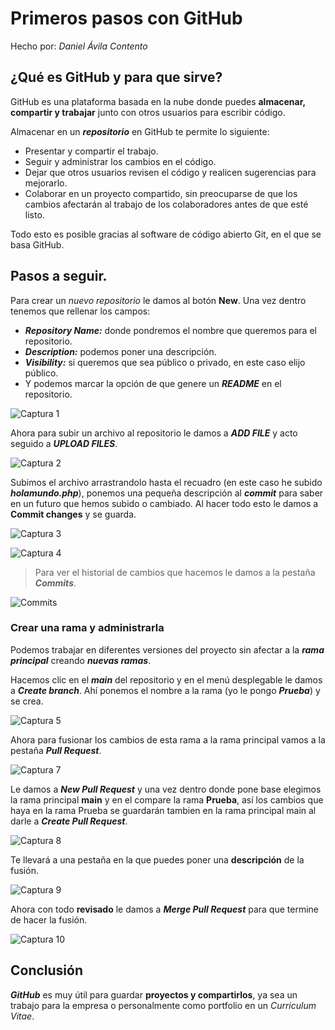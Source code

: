 # Primeros pasos con GitHub
Hecho por: _Daniel Ávila Contento_
## ¿Qué es GitHub y para que sirve?
GitHub es una plataforma basada en la nube donde puedes **almacenar, compartir y trabajar** junto con otros usuarios para escribir código.

Almacenar en un ***repositorio*** en GitHub te permite lo siguiente:
* Presentar y compartir el trabajo.
* Seguir y administrar los cambios en el código.
* Dejar que otros usuarios revisen el código y realicen sugerencias para mejorarlo.
* Colaborar en un proyecto compartido, sin preocuparse de que los cambios afectarán al trabajo de los colaboradores antes de que esté listo.

Todo esto es posible gracias al software de código abierto Git, en el que se basa GitHub.
## Pasos a seguir.
Para crear un _nuevo repositorio_ le damos al botón **New**. Una vez dentro tenemos que rellenar los campos:
* ***Repository Name:*** donde pondremos el nombre que queremos para el repositorio.
* ***Description:*** podemos poner una descripción.
* ***Visibility:***  si queremos que sea público o privado, en este caso elijo público.
* Y podemos marcar la opción de que genere un ***README*** en el repositorio.

![Captura 1](https://raw.githubusercontent.com/githdani/DepliegueAplicacionesWeb/refs/heads/main/Tema%201/Ejercicios/Ejercicio%201/Imagenes%20Git/1.png)

Ahora para subir un archivo al repositorio le damos a ***ADD FILE*** y acto seguido a ***UPLOAD FILES***.

![Captura 2](https://github.com/githdani/DepliegueAplicacionesWeb/blob/main/Tema%201/Ejercicios/Ejercicio%201/Imagenes%20Git/2.png)

Subimos el archivo arrastrandolo hasta el recuadro (en este caso he subido ***holamundo.php***), ponemos una pequeña descripción al ***commit*** para saber en un futuro que hemos subido o cambiado. Al hacer todo esto le damos a **Commit changes** y se guarda.

![Captura 3](https://raw.githubusercontent.com/githdani/DepliegueAplicacionesWeb/refs/heads/main/Tema%201/Ejercicios/Ejercicio%201/Imagenes%20Git/3.png)

![Captura 4](https://raw.githubusercontent.com/githdani/DepliegueAplicacionesWeb/refs/heads/main/Tema%201/Ejercicios/Ejercicio%201/Imagenes%20Git/4.png)

> Para ver el historial de cambios que hacemos le damos a la pestaña ***Commits***.

![Commits](https://raw.githubusercontent.com/githdani/DepliegueAplicacionesWeb/refs/heads/main/Tema%201/Ejercicios/Ejercicio%201/Imagenes%20Git/commits.png)
### Crear una rama y administrarla

Podemos trabajar en diferentes versiones del proyecto sin afectar a la ***rama principal*** creando ***nuevas ramas***.

Hacemos clic en el ***main*** del repositorio y en el menú desplegable le damos a ***Create branch***. Ahí ponemos el nombre a la rama (yo le pongo ***Prueba***) y se crea.

![Captura 5](https://github.com/githdani/DepliegueAplicacionesWeb/blob/main/Tema%201/Ejercicios/Ejercicio%201/Imagenes%20Git/5.png)

Ahora para fusionar los cambios de esta rama a la rama principal vamos a la pestaña ***Pull Request***.

![Captura 7](https://github.com/githdani/DepliegueAplicacionesWeb/blob/main/Tema%201/Ejercicios/Ejercicio%201/Imagenes%20Git/7.png)

Le damos a ***New Pull Request*** y una vez dentro donde pone base elegimos la rama principal **main** y en el compare la rama **Prueba**, así los cambios que haya en la rama Prueba se guardarán tambien en la rama principal main al darle a ***Create Pull Request***.

![Captura 8](https://raw.githubusercontent.com/githdani/DepliegueAplicacionesWeb/refs/heads/main/Tema%201/Ejercicios/Ejercicio%201/Imagenes%20Git/8.png)

Te llevará a una pestaña en la que puedes poner una **descripción** de la fusión.

![Captura 9](https://raw.githubusercontent.com/githdani/DepliegueAplicacionesWeb/refs/heads/main/Tema%201/Ejercicios/Ejercicio%201/Imagenes%20Git/9.png)

Ahora con todo **revisado** le damos a ***Merge Pull Request*** para que termine de hacer la fusión.

![Captura 10](https://raw.githubusercontent.com/githdani/DepliegueAplicacionesWeb/refs/heads/main/Tema%201/Ejercicios/Ejercicio%201/Imagenes%20Git/10.png)

## Conclusión

***GitHub*** es muy útil para guardar **proyectos y compartirlos**, ya sea un trabajo para la empresa o personalmente como portfolio en un *Curriculum Vitae*.
